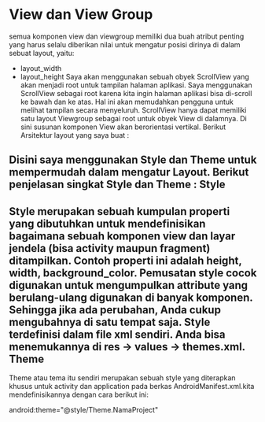 # View dan View Group
 semua komponen view dan viewgroup memiliki dua buah atribut penting yang harus selalu diberikan nilai untuk mengatur posisi dirinya di dalam sebuat layout, yaitu:
  - layout_width
  - layout_height
Saya akan menggunakan sebuah obyek ScrollView yang akan menjadi root untuk tampilan halaman aplikasi. 
Saya menggunakan ScrollView sebagai root karena kita ingin halaman aplikasi bisa di-scroll ke bawah dan ke atas. 
Hal ini akan memudahkan pengguna untuk melihat tampilan secara menyeluruh.
ScrollView hanya dapat memiliki satu layout Viewgroup sebagai root untuk obyek View di dalamnya. 
Di sini susunan komponen View akan berorientasi vertikal.
Berikut Arsitektur layout yang saya buat :
  
  <ScrollView>
      <LinearLayout>
          <FrameLayout></FrameLayout>
          <TableLayout>
              <TableRow></TableRow>
          </TableLayout>
          <RelativeLayout></RelativeLayout>
      </LinearLayout>
  </ScrollView>
  
Disini saya menggunakan Style dan Theme untuk mempermudah dalam mengatur Layout. Berikut penjelasan singkat Style dan Theme :
Style
--
Style merupakan sebuah kumpulan properti yang dibutuhkan untuk mendefinisikan bagaimana sebuah komponen view dan layar jendela (bisa activity maupun fragment) ditampilkan. Contoh properti ini adalah height, width, background_color.
Pemusatan style cocok digunakan untuk mengumpulkan attribute yang berulang-ulang digunakan di banyak komponen. Sehingga jika ada perubahan, Anda cukup mengubahnya di satu tempat saja. Style terdefinisi dalam file xml sendiri. Anda bisa menemukannya di res → values → themes.xml.
Theme
--
Theme atau tema itu sendiri merupakan sebuah style yang diterapkan khusus untuk activity dan application pada berkas AndroidManifest.xml.kita mendefinisikannya dengan cara berikut ini:

android:theme="@style/Theme.NamaProject"
